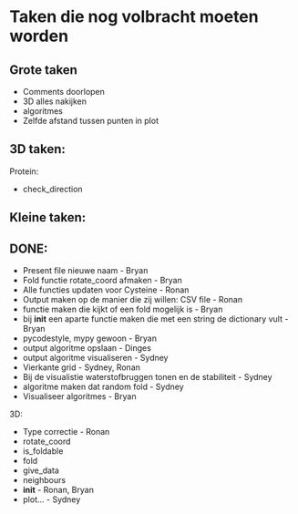 # Taken die nog volbracht moeten worden

## Grote taken
- Comments doorlopen
- 3D alles nakijken
- algoritmes
- Zelfde afstand tussen punten in plot



## 3D taken:
Protein:
- check_direction

## Kleine taken:


## DONE:
- Present file nieuwe naam - Bryan
- Fold functie rotate_coord afmaken - Bryan
- Alle functies updaten voor Cysteine - Ronan
- Output maken op de manier die zij willen: CSV file - Ronan
- functie maken die kijkt of een fold mogelijk is - Bryan
- bij __init__ een aparte functie maken die met een string de dictionary vult - Bryan
- pycodestyle, mypy gewoon - Bryan
- output algoritme opslaan - Dinges
- output algoritme visualiseren - Sydney
- Vierkante grid - Sydney, Ronan
- Bij de visualistie waterstofbruggen tonen en de stabiliteit - Sydney
- algoritme maken dat random fold - Sydney
- Visualiseer algoritmes - Bryan

3D:
- Type correctie - Ronan
- rotate_coord
- is_foldable
- fold
- give_data
- neighbours
- __init__ - Ronan, Bryan
- plot... - Sydney
